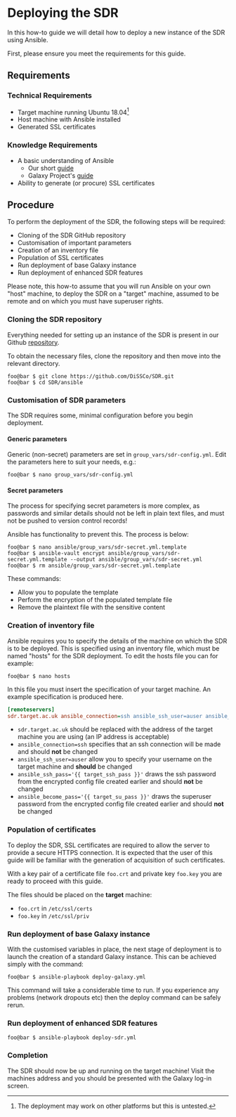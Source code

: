 # Deploying the SDR #

In this how-to guide we will detail how to deploy a new instance of the SDR using Ansible.

First, please ensure you meet the requirements for this guide.

## Requirements ##

### Technical Requirements ###

  * Target machine running Ubuntu 18.04[^1]
  * Host machine with Ansible installed
  * Generated SSL certificates

### Knowledge Requirements ###

  * A basic understanding of Ansible
    * Our short [guide](../explanation/ansible-deployment.md "SDR Ansible Guide") 
    * Galaxy Project's [guide](https://training.galaxyproject.org/training-material/topics/admin/tutorials/ansible/tutorial.html "Galaxy Ansible Guide")
  * Ability to generate (or procure) SSL certificates

## Procedure ##

To perform the deployment of the SDR, the following steps will be required:
  * Cloning of the SDR GitHub repository
  * Customisation of important parameters
  * Creation of an inventory file
  * Population of SSL certificates
  * Run deployment of base Galaxy instance
  * Run deployment of enhanced SDR features
  
Please note, this how-to assume that you will run Ansible on your own "host" machine, to deploy the SDR on a "target" machine, assumed to be remote and on which you must have superuser rights. 
  
### Cloning the SDR repository ###

Everything needed for setting up an instance of the SDR is present in our Github [repository](https://github.com/DiSSCo/SDR/ "SDR Repository").

To obtain the necessary files, clone the repository and then move into the relevant directory.

```console
foo@bar $ git clone https://github.com/DiSSCo/SDR.git
foo@bar $ cd SDR/ansible
```

### Customisation of SDR parameters ###

The SDR requires some, minimal configuration before you begin deployment. 

#### Generic parameters ####

Generic (non-secret) parameters are set in `group_vars/sdr-config.yml`. Edit the parameters here to suit your needs, e.g.:
```console
foo@bar $ nano group_vars/sdr-config.yml
```
#### Secret parameters ####

The process for specifying secret parameters is more complex, as passwords and similar details should not be left in plain text files, and must not be pushed to version control records!

Ansible has functionality to prevent this. The process is below:

```console
foo@bar $ nano ansible/group_vars/sdr-secret.yml.template
foo@bar $ ansible-vault encrypt ansible/group_vars/sdr-secret.yml.template --output ansible/group_vars/sdr-secret.yml
foo@bar $ rm ansible/group_vars/sdr-secret.yml.template
```

These commands:
  * Allow you to populate the template
  * Perform the encryption of the populated template file
  * Remove the plaintext file with the sensitive content

### Creation of inventory file ###

Ansible requires you to specify the details of the machine on which the SDR is to be deployed. This is specified using an inventory file, which must be named "hosts" for the SDR deployment. To edit the hosts file you can for example:

```console
foo@bar $ nano hosts
```

In this file you must insert the specification of your target machine. An example specification is produced here.

```ini
[remoteservers]
sdr.target.ac.uk ansible_connection=ssh ansible_ssh_user=auser ansible_ssh_pass='{{ target_ssh_pass }}' ansible_become_pass='{{ target_su_pass }}'
```
  * `sdr.target.ac.uk` should be replaced with the address of the target machine you are using (an IP address is acceptable)
  * `ansible_connection=ssh` specifies that an ssh connection will be made and should **not** be changed
  * `ansible_ssh_user=auser` allow you to specify your username on the target machine and **should** be changed
  * `ansible_ssh_pass='{{ target_ssh_pass }}'` draws the ssh password from the encrypted config file created earlier and should **not** be changed
  * `ansible_become_pass='{{ target_su_pass }}'` draws the superuser password from the encrypted config file created earlier and should **not** be changed

### Population of certificates ###

To deploy the SDR, SSL certificates are required to allow the server to provide a secure HTTPS connection. It is expected that the user of this guide will be familiar with the generation of acquisition of such certificates.

With a key pair of a certificate file `foo.crt` and private key `foo.key` you are ready to proceed with this guide.

The files should be placed on the **target** machine:
  *  `foo.crt` in `/etc/ssl/certs`
  *  `foo.key` in `/etc/ssl/priv`

### Run deployment of base Galaxy instance ###

With the customised variables in place, the next stage of deployment is to launch the creation of a standard Galaxy instance. This can be achieved simply with the command:

```console
foo@bar $ ansible-playbook deploy-galaxy.yml
```

This command will take a considerable time to run. If you experience any problems (network dropouts etc) then the deploy command can be safely rerun.

### Run deployment of enhanced SDR features ###


```console
foo@bar $ ansible-playbook deploy-sdr.yml
```

### Completion ###

The SDR should now be up and running on the target machine! Visit the machines address and you should be presented with the Galaxy log-in screen.

[^1]: The deployment may work on other platforms but this is untested. 
